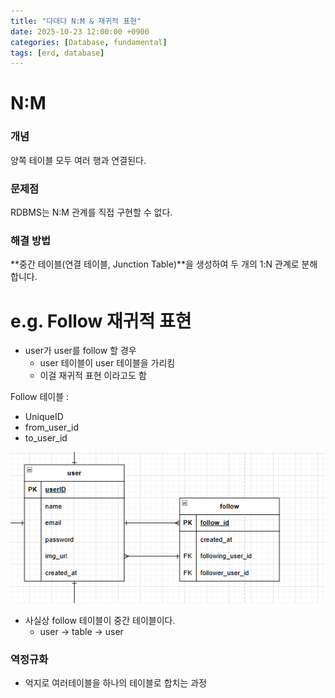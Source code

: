 ```yaml
---
title: "다대다 N:M & 재귀적 표현"
date: 2025-10-23 12:00:00 +0900
categories: [Database, fundamental]
tags: [erd, database]
---
```


# N:M

### 개념

양쪽 테이블 모두 여러 행과 연결된다.

### 문제점

RDBMS는 N:M 관계를 직접 구현할 수 없다.

### 해결 방법

**중간 테이블(연결 테이블, Junction Table)**을 생성하여 두 개의 1:N 관계로 분해합니다.

# e.g. Follow 재귀적 표현

- user가 user를 follow 할 경우
  - user 테이블이 user 테이블을 가리킴
  - 이걸 재귀적 표현 이라고도 함

Follow 테이블 :

- UniqueID
- from_user_id
- to_user_id

![Follow 테이블 다이어그램](/assets/img/image.png)

- 사실상 follow 테이블이 중간 테이블이다.
  - user -> table -> user

### 역정규화

- 억지로 여러테이블을 하나의 테이블로 합치는 과정
